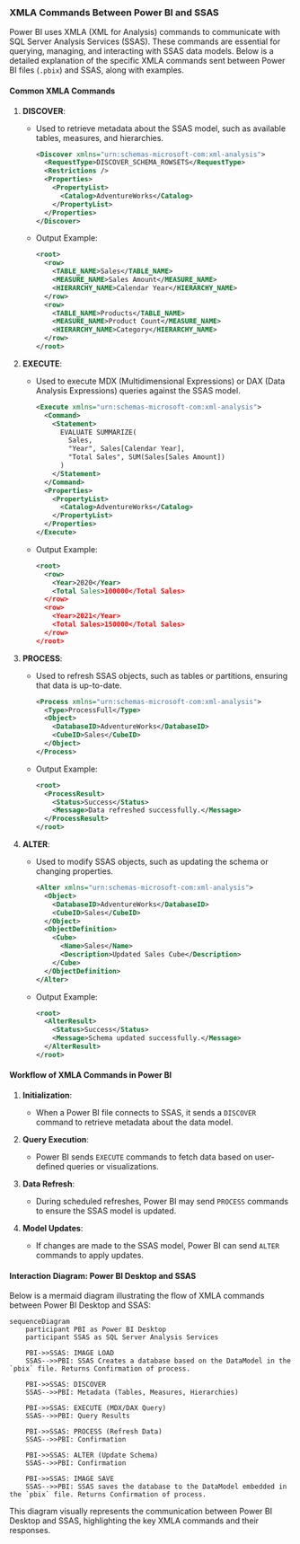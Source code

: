 ### XMLA Commands Between Power BI and SSAS

Power BI uses XMLA (XML for Analysis) commands to communicate with SQL Server Analysis Services (SSAS). These commands are essential for querying, managing, and interacting with SSAS data models. Below is a detailed explanation of the specific XMLA commands sent between Power BI files (`.pbix`) and SSAS, along with examples.

#### Common XMLA Commands

1. **DISCOVER**:
   - Used to retrieve metadata about the SSAS model, such as available tables, measures, and hierarchies.
     ```xml
     <Discover xmlns="urn:schemas-microsoft-com:xml-analysis">
       <RequestType>DISCOVER_SCHEMA_ROWSETS</RequestType>
       <Restrictions />
       <Properties>
         <PropertyList>
           <Catalog>AdventureWorks</Catalog>
         </PropertyList>
       </Properties>
     </Discover>
     ```
   - Output Example:
     ```xml
     <root>
       <row>
         <TABLE_NAME>Sales</TABLE_NAME>
         <MEASURE_NAME>Sales Amount</MEASURE_NAME>
         <HIERARCHY_NAME>Calendar Year</HIERARCHY_NAME>
       </row>
       <row>
         <TABLE_NAME>Products</TABLE_NAME>
         <MEASURE_NAME>Product Count</MEASURE_NAME>
         <HIERARCHY_NAME>Category</HIERARCHY_NAME>
       </row>
     </root>
     ```

1. **EXECUTE**:
   - Used to execute MDX (Multidimensional Expressions) or DAX (Data Analysis Expressions) queries against the SSAS model.
     ```xml
     <Execute xmlns="urn:schemas-microsoft-com:xml-analysis">
       <Command>
         <Statement>
           EVALUATE SUMMARIZE(
             Sales,
             "Year", Sales[Calendar Year],
             "Total Sales", SUM(Sales[Sales Amount])
           )
         </Statement>
       </Command>
       <Properties>
         <PropertyList>
           <Catalog>AdventureWorks</Catalog>
         </PropertyList>
       </Properties>
     </Execute>
     ```
   - Output Example:
     ```xml
     <root>
       <row>
         <Year>2020</Year>
         <Total Sales>100000</Total Sales>
       </row>
       <row>
         <Year>2021</Year>
         <Total Sales>150000</Total Sales>
       </row>
     </root>
     ```

2. **PROCESS**:
   - Used to refresh SSAS objects, such as tables or partitions, ensuring that data is up-to-date.
     ```xml
     <Process xmlns="urn:schemas-microsoft-com:xml-analysis">
       <Type>ProcessFull</Type>
       <Object>
         <DatabaseID>AdventureWorks</DatabaseID>
         <CubeID>Sales</CubeID>
       </Object>
     </Process>
     ```
   - Output Example:
     ```xml
     <root>
       <ProcessResult>
         <Status>Success</Status>
         <Message>Data refreshed successfully.</Message>
       </ProcessResult>
     </root>
     ```

3. **ALTER**:
   - Used to modify SSAS objects, such as updating the schema or changing properties.
     ```xml
     <Alter xmlns="urn:schemas-microsoft-com:xml-analysis">
       <Object>
         <DatabaseID>AdventureWorks</DatabaseID>
         <CubeID>Sales</CubeID>
       </Object>
       <ObjectDefinition>
         <Cube>
           <Name>Sales</Name>
           <Description>Updated Sales Cube</Description>
         </Cube>
       </ObjectDefinition>
     </Alter>
     ```
   - Output Example:
     ```xml
     <root>
       <AlterResult>
         <Status>Success</Status>
         <Message>Schema updated successfully.</Message>
       </AlterResult>
     </root>
     ```


#### Workflow of XMLA Commands in Power BI

1. **Initialization**:
   - When a Power BI file connects to SSAS, it sends a `DISCOVER` command to retrieve metadata about the data model.

2. **Query Execution**:
   - Power BI sends `EXECUTE` commands to fetch data based on user-defined queries or visualizations.

3. **Data Refresh**:
   - During scheduled refreshes, Power BI may send `PROCESS` commands to ensure the SSAS model is updated.

4. **Model Updates**:
   - If changes are made to the SSAS model, Power BI can send `ALTER` commands to apply updates.


#### Interaction Diagram: Power BI Desktop and SSAS

Below is a mermaid diagram illustrating the flow of XMLA commands between Power BI Desktop and SSAS:

```mermaid
sequenceDiagram
    participant PBI as Power BI Desktop
    participant SSAS as SQL Server Analysis Services

    PBI->>SSAS: IMAGE LOAD
    SSAS-->>PBI: SSAS Creates a database based on the DataModel in the `pbix` file. Returns Confirmation of process.  

    PBI->>SSAS: DISCOVER
    SSAS-->>PBI: Metadata (Tables, Measures, Hierarchies)

    PBI->>SSAS: EXECUTE (MDX/DAX Query)
    SSAS-->>PBI: Query Results

    PBI->>SSAS: PROCESS (Refresh Data)
    SSAS-->>PBI: Confirmation

    PBI->>SSAS: ALTER (Update Schema)
    SSAS-->>PBI: Confirmation

    PBI->>SSAS: IMAGE SAVE
    SSAS-->>PBI: SSAS saves the database to the DataModel embedded in the `pbix` file. Returns Confirmation of process.  
```

This diagram visually represents the communication between Power BI Desktop and SSAS, highlighting the key XMLA commands and their responses.